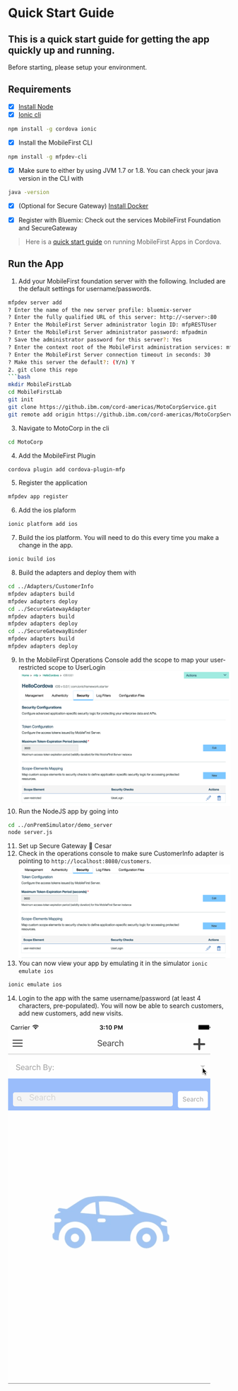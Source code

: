 # Quick Start Guide

## This is a quick start guide for getting the app quickly up and running.

Before starting, please setup your environment.

## Requirements

- [X] [Install Node](https://nodejs.org/en/) 
- [X] [Ionic cli](http://ionicframework.com/getting-started/)
```bash
npm install -g cordova ionic
```
- [X] Install the MobileFirst CLI
```bash
npm install -g mfpdev-cli
```
- [X] Make sure to either by using JVM 1.7 or 1.8. You can check your java version in the CLI with
```bash
java -version
```
- [X] (Optional for Secure Gateway) [Install Docker](https://docs.docker.com/engine/installation/)

- [X] Register with Bluemix: Check out the services MobileFirst Foundation and SecureGateway

> Here is a [quick start guide](https://mobilefirstplatform.ibmcloud.com/tutorials/en/foundation/8.0/quick-start/cordova/
) on running MobileFirst Apps in Cordova.


## Run the App

1. Add your MobileFirst foundation server with the following. 
Included are the default settings for username/passwords.
```bash
mfpdev server add 
? Enter the name of the new server profile: bluemix-server
? Enter the fully qualified URL of this server: http://<server>:80
? Enter the MobileFirst Server administrator login ID: mfpRESTUser
? Enter the MobileFirst Server administrator password: mfpadmin
? Save the administrator password for this server?: Yes
? Enter the context root of the MobileFirst administration services: mfpadmin
? Enter the MobileFirst Server connection timeout in seconds: 30
? Make this server the default?: (Y/n) Y
2. git clone this repo
```bash
mkdir MobileFirstLab
cd MobileFirstLab
git init
git clone https://github.ibm.com/cord-americas/MotoCorpService.git
git remote add origin https://github.ibm.com/cord-americas/MotoCorpService.git
```
3. Navigate to MotoCorp in the cli 
```bash
cd MotoCorp
```
4. Add the MobileFirst Plugin 
```bash
cordova plugin add cordova-plugin-mfp
```
5. Register the application
```bash
mfpdev app register
```
6. Add the ios plaform
```bash
ionic platform add ios
```
7. Build the ios platform. You will need to do this every time you make a change in the app.
```bash
ionic build ios
```
8. Build the adapters and deploy them with 
```bash
cd ../Adapters/CustomerInfo
mfpdev adapters build
mfpdev adapters deploy
cd ../SecureGatewayAdapter
mfpdev adapters build
mfpdev adapters deploy
cd ../SecureGatewayBinder
mfpdev adapters build
mfpdev adapters deploy
```
9. In the MobileFirst Operations Console add the scope to map your user-restricted scope to UserLogin
![Scope Mapping](/Lab/img/scope-mapping.png)
10. Run the NodeJS app by going into
```bash
cd ../onPremSimulator/demo_server
node server.js
```
11. Set up Secure Gateway :pushpin: Cesar
12. Check in the operations console to make sure CustomerInfo adapter is pointing to `http://localhost:8080/customers`.
![Scope Mapping](/Lab/img/on-prem-crm.png)
13. You can now view your app by emulating it in the simulator `ionic emulate ios`
```bash
ionic emulate ios
```
14. Login to the app with the same username/password (at least 4 characters, pre-populated).
You will now be able to search customers, add new customers, add new visits.

![Demo](/Lab/img/demo.gif)